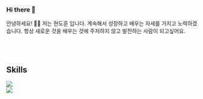 ### Hi there 👋
안녕하세요! 🙋‍♂️ 저는 현도훈 입니다. 계속해서 성장하고 배우는 자세를 가지고 노력하겠습니다.
항상 새로운 것을 배우는 것에 주저하지 않고 발전하는 사람이 되고싶어요.
<br />
<br />
<br />
<br />

## Skills
<div style="display:flex;gap:30px;flex-wrap:wrap;">
  <img src="https://img.shields.io/badge/Java-007396?style=for-the-badge&logo=Java&logoColor=white">
</div>
<div style="display:flex;gap:30px;flex-wrap:wrap;">
  <img src="https://img.shields.io/badge/js-F7DF1E?style=for-the-badge&logo=javascript&logoColor=black">
</div>
<br />
<br />
<br />

<!--
**DohunHyun/DohunHyun** is a ✨ _special_ ✨ repository because its `README.md` (this file) appears on your GitHub profile.

Here are some ideas to get you started:

- 🔭 I’m currently working on ...
- 🌱 I’m currently learning ...
- 👯 I’m looking to collaborate on ...
- 🤔 I’m looking for help with ...
- 💬 Ask me about ...
- 📫 How to reach me: ...
- 😄 Pronouns: ...
- ⚡ Fun fact: ...
-->
